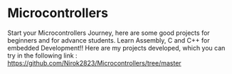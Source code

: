 # Microcontrollers
Start your Microcontrollers Journey, here are some good projects for beginners and for advance students.
Learn Assembly, C and C++ for embedded Development!!
Here are my projects developed, which you can try in the following link : https://github.com/Nirok2823/Microcontrollers/tree/master

